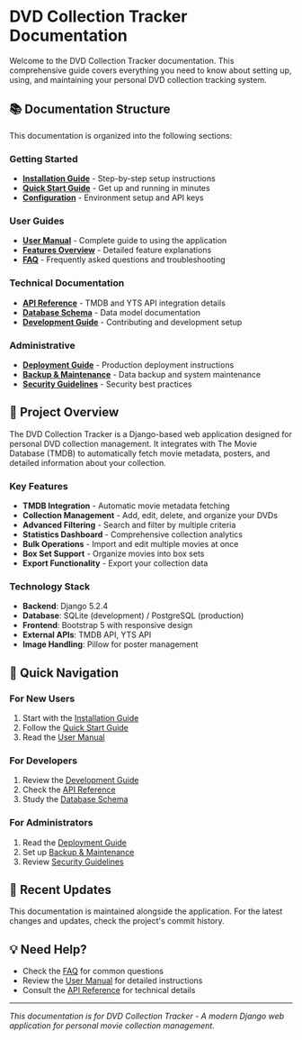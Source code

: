 # DVD Collection Tracker Documentation

Welcome to the DVD Collection Tracker documentation. This comprehensive guide covers everything you need to know about setting up, using, and maintaining your personal DVD collection tracking system.

## 📚 Documentation Structure

This documentation is organized into the following sections:

### Getting Started
- [**Installation Guide**](installation.md) - Step-by-step setup instructions
- [**Quick Start Guide**](quick-start.md) - Get up and running in minutes
- [**Configuration**](configuration.md) - Environment setup and API keys

### User Guides
- [**User Manual**](user-manual.md) - Complete guide to using the application
- [**Features Overview**](features.md) - Detailed feature explanations
- [**FAQ**](faq.md) - Frequently asked questions and troubleshooting

### Technical Documentation
- [**API Reference**](api-reference.md) - TMDB and YTS API integration details
- [**Database Schema**](database-schema.md) - Data model documentation
- [**Development Guide**](development.md) - Contributing and development setup

### Administrative
- [**Deployment Guide**](deployment.md) - Production deployment instructions
- [**Backup & Maintenance**](backup-maintenance.md) - Data backup and system maintenance
- [**Security Guidelines**](security.md) - Security best practices

## 🎯 Project Overview

The DVD Collection Tracker is a Django-based web application designed for personal DVD collection management. It integrates with The Movie Database (TMDB) to automatically fetch movie metadata, posters, and detailed information about your collection.

### Key Features
- **TMDB Integration** - Automatic movie metadata fetching
- **Collection Management** - Add, edit, delete, and organize your DVDs
- **Advanced Filtering** - Search and filter by multiple criteria
- **Statistics Dashboard** - Comprehensive collection analytics
- **Bulk Operations** - Import and edit multiple movies at once
- **Box Set Support** - Organize movies into box sets
- **Export Functionality** - Export your collection data

### Technology Stack
- **Backend**: Django 5.2.4
- **Database**: SQLite (development) / PostgreSQL (production)
- **Frontend**: Bootstrap 5 with responsive design
- **External APIs**: TMDB API, YTS API
- **Image Handling**: Pillow for poster management

## 🚀 Quick Navigation

### For New Users
1. Start with the [Installation Guide](installation.md)
2. Follow the [Quick Start Guide](quick-start.md)
3. Read the [User Manual](user-manual.md)

### For Developers
1. Review the [Development Guide](development.md)
2. Check the [API Reference](api-reference.md)
3. Study the [Database Schema](database-schema.md)

### For Administrators
1. Read the [Deployment Guide](deployment.md)
2. Set up [Backup & Maintenance](backup-maintenance.md)
3. Review [Security Guidelines](security.md)

## 📝 Recent Updates

This documentation is maintained alongside the application. For the latest changes and updates, check the project's commit history.

## 💡 Need Help?

- Check the [FAQ](faq.md) for common questions
- Review the [User Manual](user-manual.md) for detailed instructions
- Consult the [API Reference](api-reference.md) for technical details

---

*This documentation is for DVD Collection Tracker - A modern Django web application for personal movie collection management.*